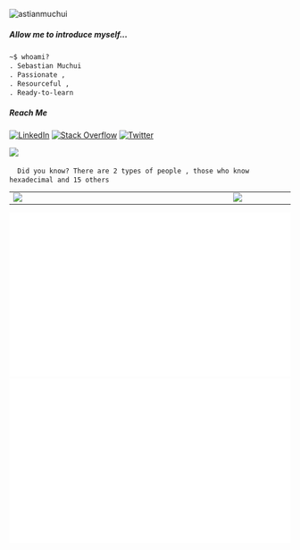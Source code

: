 <p align="left"> <img src="https://komarev.com/ghpvc/?username=astianmuchui&label=Profile%20views&color=eb5534&style=flat" alt="astianmuchui" /> </p>

##### Allow me to introduce myself... 

```shell 
~$ whoami?
. Sebastian Muchui
. Passionate ,
. Resourceful ,
. Ready-to-learn
```

##### Reach Me 

[![LinkedIn](https://img.shields.io/badge/LinkedIn-%230077B5.svg?logo=linkedin&logoColor=white)](https://www.linkedin.com/in/astianmuchui/) [![Stack Overflow](https://img.shields.io/badge/-Stackoverflow-FE7A16?logo=stack-overflow&logoColor=white)](https://stackoverflow.com/users/14483975/seb-astian) [![Twitter](https://img.shields.io/badge/Twitter-%231DA1F2.svg?logo=Twitter&logoColor=white)](https://twitter.com/astianmuchui) 

  

   
[![](https://activity-graph.herokuapp.com/graph?username=astianmuchui&theme=react-dark&bg=000&line=2fa4e7&point=none)](https://github.com/astianmuchui/github-readme-activity-graph)


  ```shell
    Did you know? There are 2 types of people , those who know hexadecimal and 15 others
   ```
  
   
  
 <table>
  <tr>
      
  </tr>  <td><img width="380px" align="left" src="https://github-readme-stats.vercel.app/api?username=astianmuchui&show_icons=true&theme=gotham"/></td>
    <td><img width="400px" align="right" src="https://github-readme-streak-stats.herokuapp.com/?user=astianmuchui&show_icons=true&locale=en&layout=compact&theme=gotham"/></td>
   
</table>
  


 ![](https://raw.githubusercontent.com/astianmuchui/github-statistics/master/generated/overview.svg#gh-dark-mode-only)
 ![](https://raw.githubusercontent.com/astianmuchui/github-statistics/master/generated/languages.svg#gh-dark-mode-only)
 





